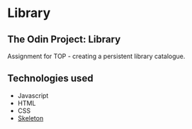 # Library
## The Odin Project: Library

Assignment for TOP - creating a persistent library catalogue.

## Technologies used
* Javascript
* HTML
* CSS
* [Skeleton](http://getskeleton.com/)